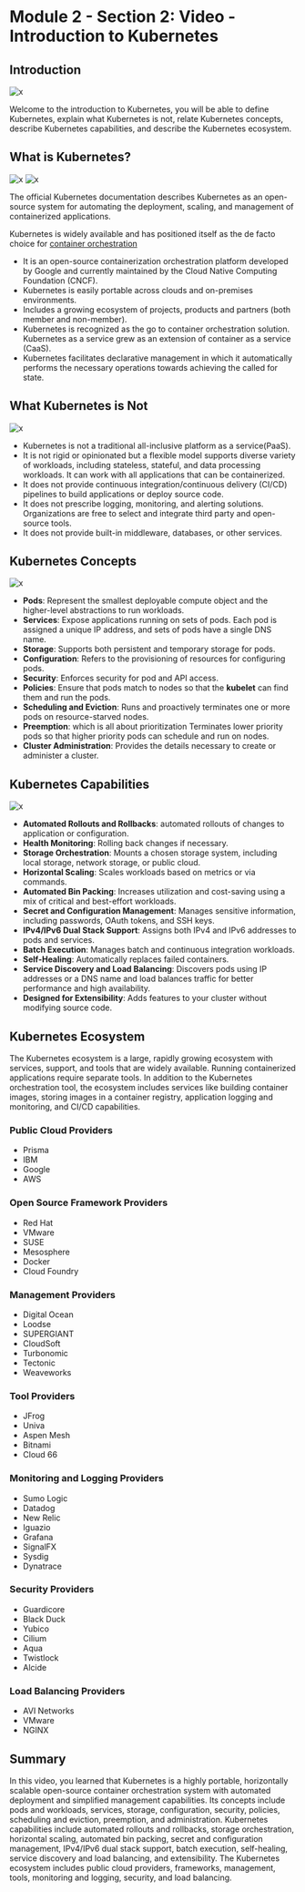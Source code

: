 # Module 2 - Section 2: Video - Introduction to Kubernetes

## Introduction

![x](resources/02/01_agenda.png)

Welcome to the introduction to Kubernetes, you will be able to define Kubernetes, explain what Kubernetes is not, relate Kubernetes concepts, describe Kubernetes capabilities, and describe the Kubernetes ecosystem.

## What is Kubernetes?

![x](resources/02/02_what-is-k8s.png)
![x](resources/02/02_what-is-k8s-01.png)

The official Kubernetes documentation describes Kubernetes as an open-source system for automating the deployment, scaling, and management of containerized applications.

Kubernetes is widely available and has positioned itself as the de facto choice for [container orchestration](01_v_container-orchestration.md)

- It is an open-source containerization orchestration platform developed by Google and currently maintained by the Cloud Native Computing Foundation (CNCF).
- Kubernetes is easily portable across clouds and on-premises environments. 
- Includes a growing ecosystem of projects, products and partners (both member and non-member).
- Kubernetes is recognized as the go to container orchestration solution. Kubernetes as a service grew as an extension of container as a service (CaaS).
- Kubernetes facilitates declarative management in which it automatically performs the necessary operations towards achieving the called for state.

## What Kubernetes is Not

![x](resources/02/03_what-kubernets-is-not.png)

- Kubernetes is not a traditional all-inclusive platform as a service(PaaS).
- It is not rigid or opinionated but a flexible model supports diverse variety of workloads, including stateless, stateful, and data processing workloads. It can work with all applications that can be containerized.
- It does not provide continuous integration/continuous delivery (CI/CD) pipelines to build applications or deploy source code.
- It does not prescribe logging, monitoring, and alerting solutions. Organizations are free to select and integrate third party and open-source tools.
- It does not provide built-in middleware, databases, or other services.

## Kubernetes Concepts

![x](resources/02/04_kubernetes-concepts.png)

- **Pods**: Represent the smallest deployable compute object and the higher-level abstractions to run workloads.
- **Services**: Expose applications running on sets of pods. Each pod is assigned a unique IP address, and sets of pods have a single DNS name.
- **Storage**: Supports both persistent and temporary storage for pods.
- **Configuration**: Refers to the provisioning of resources for configuring pods.
- **Security**: Enforces security for pod and API access.
- **Policies**: Ensure that pods match to nodes so that the **kubelet** can find them and run the pods.
- **Scheduling and Eviction**: Runs and proactively terminates one or more pods on resource-starved nodes.
- **Preemption**: which is all about prioritization Terminates lower priority pods so that higher priority pods can schedule and run on nodes.
- **Cluster Administration**: Provides the details necessary to create or administer a cluster.

## Kubernetes Capabilities

![x](resources/02/05_kubernetes-capabilities.png)

- **Automated Rollouts and Rollbacks**: automated rollouts of changes to application or configuration.
- **Health Monitoring**: Rolling back changes if necessary.
- **Storage Orchestration**: Mounts a chosen storage system, including local storage, network storage, or public cloud.
- **Horizontal Scaling**: Scales workloads based on metrics or via commands.
- **Automated Bin Packing**: Increases utilization and cost-saving using a mix of critical and best-effort workloads.
- **Secret and Configuration Management**: Manages sensitive information, including passwords, OAuth tokens, and SSH keys.
- **IPv4/IPv6 Dual Stack Support**: Assigns both IPv4 and IPv6 addresses to pods and services.
- **Batch Execution**: Manages batch and continuous integration workloads.
- **Self-Healing**: Automatically replaces failed containers.
- **Service Discovery and Load Balancing**: Discovers pods using IP addresses or a DNS name and load balances traffic for better performance and high availability.
- **Designed for Extensibility**: Adds features to your cluster without modifying source code.

## Kubernetes Ecosystem

The Kubernetes ecosystem is a large, rapidly growing ecosystem with services, support, and tools that are widely available. Running containerized applications require separate tools. In addition to the Kubernetes orchestration tool, the ecosystem includes services like building container images, storing images in a container registry, application logging and monitoring, and CI/CD capabilities.

### Public Cloud Providers
- Prisma
- IBM
- Google
- AWS

### Open Source Framework Providers
- Red Hat
- VMware
- SUSE
- Mesosphere
- Docker
- Cloud Foundry

### Management Providers
- Digital Ocean
- Loodse
- SUPERGIANT
- CloudSoft
- Turbonomic
- Tectonic
- Weaveworks

### Tool Providers
- JFrog
- Univa
- Aspen Mesh
- Bitnami
- Cloud 66

### Monitoring and Logging Providers
- Sumo Logic
- Datadog
- New Relic
- Iguazio
- Grafana
- SignalFX
- Sysdig
- Dynatrace

### Security Providers
- Guardicore
- Black Duck
- Yubico
- Cilium
- Aqua
- Twistlock
- Alcide

### Load Balancing Providers
- AVI Networks
- VMware
- NGINX

## Summary

In this video, you learned that Kubernetes is a highly portable, horizontally scalable open-source container orchestration system with automated deployment and simplified management capabilities. Its concepts include pods and workloads, services, storage, configuration, security, policies, scheduling and eviction, preemption, and administration. Kubernetes capabilities include automated rollouts and rollbacks, storage orchestration, horizontal scaling, automated bin packing, secret and configuration management, IPv4/IPv6 dual stack support, batch execution, self-healing, service discovery and load balancing, and extensibility. The Kubernetes ecosystem includes public cloud providers, frameworks, management, tools, monitoring and logging, security, and load balancing.